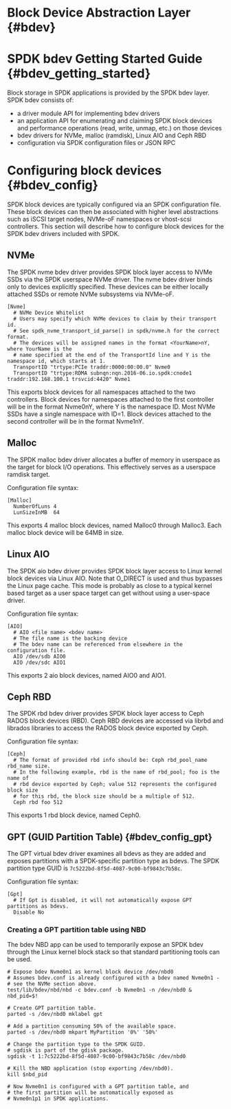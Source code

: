 # Block Device Abstraction Layer {#bdev}

# SPDK bdev Getting Started Guide {#bdev_getting_started}

Block storage in SPDK applications is provided by the SPDK bdev layer.  SPDK bdev consists of:

* a driver module API for implementing bdev drivers
* an application API for enumerating and claiming SPDK block devices and performance operations
(read, write, unmap, etc.) on those devices
* bdev drivers for NVMe, malloc (ramdisk), Linux AIO and Ceph RBD
* configuration via SPDK configuration files or JSON RPC

# Configuring block devices {#bdev_config}

SPDK block devices are typically configured via an SPDK configuration file.  These block devices
can then be associated with higher level abstractions such as iSCSI target nodes, NVMe-oF namespaces
or vhost-scsi controllers.  This section will describe how to configure block devices for the
SPDK bdev drivers included with SPDK.

## NVMe

The SPDK nvme bdev driver provides SPDK block layer access to NVMe SSDs via the SPDK userspace
NVMe driver.  The nvme bdev driver binds only to devices explicitly specified.  These devices
can be either locally attached SSDs or remote NVMe subsystems via NVMe-oF.

~~~
[Nvme]
  # NVMe Device Whitelist
  # Users may specify which NVMe devices to claim by their transport id.
  # See spdk_nvme_transport_id_parse() in spdk/nvme.h for the correct format.
  # The devices will be assigned names in the format <YourName>nY, where YourName is the
  # name specified at the end of the TransportId line and Y is the namespace id, which starts at 1.
  TransportID "trtype:PCIe traddr:0000:00:00.0" Nvme0
  TransportID "trtype:RDMA subnqn:nqn.2016-06.io.spdk:cnode1 traddr:192.168.100.1 trsvcid:4420" Nvme1
~~~

This exports block devices for all namespaces attached to the two controllers.  Block devices
for namespaces attached to the first controller will be in the format Nvme0nY, where Y is
the namespace ID.  Most NVMe SSDs have a single namespace with ID=1.  Block devices attached to
the second controller will be in the format Nvme1nY.

## Malloc

The SPDK malloc bdev driver allocates a buffer of memory in userspace as the target for block I/O
operations.  This effectively serves as a userspace ramdisk target.

Configuration file syntax:
~~~
[Malloc]
  NumberOfLuns 4
  LunSizeInMB  64
~~~

This exports 4 malloc block devices, named Malloc0 through Malloc3.  Each malloc block device will
be 64MB in size.

## Linux AIO

The SPDK aio bdev driver provides SPDK block layer access to Linux kernel block devices via Linux AIO.
Note that O_DIRECT is used and thus bypasses the Linux page cache. This mode is probably as close to
a typical kernel based target as a user space target can get without using a user-space driver.

Configuration file syntax:

~~~
[AIO]
  # AIO <file name> <bdev name>
  # The file name is the backing device
  # The bdev name can be referenced from elsewhere in the configuration file.
  AIO /dev/sdb AIO0
  AIO /dev/sdc AIO1
~~~

This exports 2 aio block devices, named AIO0 and AIO1.

## Ceph RBD

The SPDK rbd bdev driver provides SPDK block layer access to Ceph RADOS block devices (RBD).  Ceph
RBD devices are accessed via librbd and librados libraries to access the RADOS block device
exported by Ceph.

Configuration file syntax:

~~~
[Ceph]
  # The format of provided rbd info should be: Ceph rbd_pool_name rbd_name size.
  # In the following example, rbd is the name of rbd_pool; foo is the name of
  # rbd device exported by Ceph; value 512 represents the configured block size
  # for this rbd, the block size should be a multiple of 512.
  Ceph rbd foo 512
~~~

This exports 1 rbd block device, named Ceph0.

## GPT (GUID Partition Table) {#bdev_config_gpt}

The GPT virtual bdev driver examines all bdevs as they are added and exposes partitions
with a SPDK-specific partition type as bdevs.
The SPDK partition type GUID is `7c5222bd-8f5d-4087-9c00-bf9843c7b58c`.

Configuration file syntax:

~~~
[Gpt]
  # If Gpt is disabled, it will not automatically expose GPT partitions as bdevs.
  Disable No
~~~

### Creating a GPT partition table using NBD

The bdev NBD app can be used to temporarily expose an SPDK bdev through the Linux kernel
block stack so that standard partitioning tools can be used.

~~~
# Expose bdev Nvme0n1 as kernel block device /dev/nbd0
# Assumes bdev.conf is already configured with a bdev named Nvme0n1 -
# see the NVMe section above.
test/lib/bdev/nbd/nbd -c bdev.conf -b Nvme0n1 -n /dev/nbd0 &
nbd_pid=$!

# Create GPT partition table.
parted -s /dev/nbd0 mklabel gpt

# Add a partition consuming 50% of the available space.
parted -s /dev/nbd0 mkpart MyPartition '0%' '50%'

# Change the partition type to the SPDK GUID.
# sgdisk is part of the gdisk package.
sgdisk -t 1:7c5222bd-8f5d-4087-9c00-bf9843c7b58c /dev/nbd0

# Kill the NBD application (stop exporting /dev/nbd0).
kill $nbd_pid

# Now Nvme0n1 is configured with a GPT partition table, and
# the first partition will be automatically exposed as
# Nvme0n1p1 in SPDK applications.
~~~

